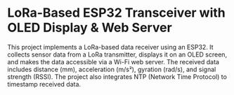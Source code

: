 # LoRa-Based ESP32 Transceiver with OLED Display & Web Server
This project implements a LoRa-based data receiver using an ESP32. It collects sensor data from a LoRa transmitter, displays it on an OLED screen, and makes the data accessible via a Wi-Fi web server. The received data includes distance (mm), acceleration (m/s²), gyration (rad/s), and signal strength (RSSI). The project also integrates NTP (Network Time Protocol) to timestamp received data.
